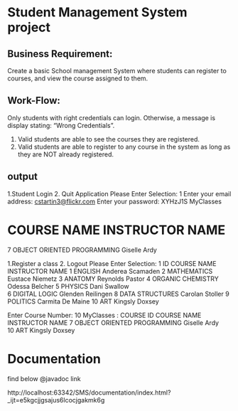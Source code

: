 # Student Management System project

## Business Requirement:

Create a basic School management System where students can register to courses, and view the course assigned to them.

## Work-Flow:

Only students with right credentials can login. Otherwise, a message is display stating: “Wrong Credentials”.
  1. Valid students are able to see the courses they are registered.
  2. Valid students are able to register to any course in the system as long as they are NOT already registered.


## output

1.Student Login
2. Quit Application
Please Enter Selection: 
1
Enter your email address: 
cstartin3@flickr.com
Enter your password: 
XYHzJ1S
MyClasses

#         COURSE NAME                  INSTRUCTOR NAME
7         OBJECT ORIENTED PROGRAMMING  Giselle Ardy   

1.Register a class
2. Logout
Please Enter Selection: 1
ID        COURSE NAME         INSTRUCTOR NAME
1         ENGLISH             Anderea Scamaden
2         MATHEMATICS         Eustace Niemetz
3         ANATOMY             Reynolds Pastor
4         ORGANIC CHEMISTRY   Odessa Belcher 
5         PHYSICS             Dani Swallow   
6         DIGITAL LOGIC       Glenden Reilingen
8         DATA STRUCTURES     Carolan Stoller
9         POLITICS            Carmita De Maine
10        ART                 Kingsly Doxsey 

Enter Course Number: 10
MyClasses :
COURSE ID COURSE NAME                 INSTRUCTOR NAME
7         OBJECT ORIENTED PROGRAMMING Giselle Ardy   
10        ART                         Kingsly Doxsey 

# Documentation 
find below @javadoc link 

http://localhost:63342/SMS/documentation/index.html?_ijt=e5kgcjjgsajus6lcocjgakmk6g



